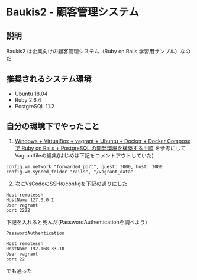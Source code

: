 # Baukis2 - 顧客管理システム

## 説明

Baukis2 は企業向けの顧客管理システム（Ruby on Rails 学習用サンプル）なのだ

## 推奨されるシステム環境

* Ubuntu 18.04
* Ruby 2.6.4
* PostgreSQL 11.2

## 自分の環境下でやったこと

1. [Windows + VirtualBox + vagrant + Ubuntu + Docker + Docker Compose で Ruby on Rails + PostgreSQL の開発環境を構築する手順](https://qiita.com/lmatsul/items/175d280db8cf2f069069)  を参考にしてVagrantfileの編集(はじめは下記をコメントアウトしていた)  

  ```
  config.vm.network "forwarded_port", guest: 3000, host: 3000
  config.vm.synced_folder "rails", "/vagrant_data"
  ```

2. 次にVsCodeのSSHのconfigを下記の通りにした  
```
Host remotessh
HostName 127.0.0.1
User vagrant
port 2222
```  

   下記を入れると死んだ(PasswordAuthenticationを調べよう)  
    
```
PasswordAuthentication
```  
```
Host remotessh
HostName 192.168.33.10
User vagrant
port 22
```  
   でも通った  
